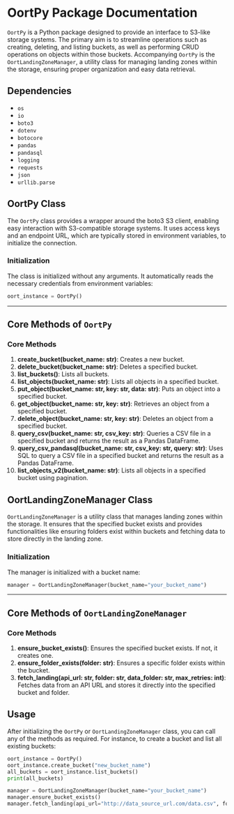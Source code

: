 # OortPy Package Documentation

`OortPy` is a Python package designed to provide an interface to S3-like storage systems. The primary aim is to streamline operations such as creating, deleting, and listing buckets, as well as performing CRUD operations on objects within those buckets. Accompanying `OortPy` is the `OortLandingZoneManager`, a utility class for managing landing zones within the storage, ensuring proper organization and easy data retrieval.

## Dependencies

- `os`
- `io`
- `boto3`
- `dotenv`
- `botocore`
- `pandas`
- `pandasql`
- `logging`
- `requests`
- `json`
- `urllib.parse`

## OortPy Class

The `OortPy` class provides a wrapper around the boto3 S3 client, enabling easy interaction with S3-compatible storage systems. It uses access keys and an endpoint URL, which are typically stored in environment variables, to initialize the connection.

### Initialization

The class is initialized without any arguments. It automatically reads the necessary credentials from environment variables:

```python
oort_instance = OortPy()

```


---

## Core Methods of `OortPy`

### Core Methods

1. **create_bucket(bucket_name: str)**: Creates a new bucket.
2. **delete_bucket(bucket_name: str)**: Deletes a specified bucket.
3. **list_buckets()**: Lists all buckets.
4. **list_objects(bucket_name: str)**: Lists all objects in a specified bucket.
5. **put_object(bucket_name: str, key: str, data: str)**: Puts an object into a specified bucket.
6. **get_object(bucket_name: str, key: str)**: Retrieves an object from a specified bucket.
7. **delete_object(bucket_name: str, key: str)**: Deletes an object from a specified bucket.
8. **query_csv(bucket_name: str, csv_key: str)**: Queries a CSV file in a specified bucket and returns the result as a Pandas DataFrame.
9. **query_csv_pandasql(bucket_name: str, csv_key: str, query: str)**: Uses SQL to query a CSV file in a specified bucket and returns the result as a Pandas DataFrame.
10. **list_objects_v2(bucket_name: str)**: Lists all objects in a specified bucket using pagination.

## OortLandingZoneManager Class

`OortLandingZoneManager` is a utility class that manages landing zones within the storage. It ensures that the specified bucket exists and provides functionalities like ensuring folders exist within buckets and fetching data to store directly in the landing zone.

### Initialization

The manager is initialized with a bucket name:

```python
manager = OortLandingZoneManager(bucket_name="your_bucket_name")

```


---

## Core Methods of `OortLandingZoneManager`
### Core Methods

1. **ensure_bucket_exists()**: Ensures the specified bucket exists. If not, it creates one.
2. **ensure_folder_exists(folder: str)**: Ensures a specific folder exists within the bucket.
3. **fetch_landing(api_url: str, folder: str, data_folder: str, max_retries: int)**: Fetches data from an API URL and stores it directly into the specified bucket and folder.

## Usage

After initializing the `OortPy` or `OortLandingZoneManager` class, you can call any of the methods as required. For instance, to create a bucket and list all existing buckets:

```python
oort_instance = OortPy()
oort_instance.create_bucket("new_bucket_name")
all_buckets = oort_instance.list_buckets()
print(all_buckets)

manager = OortLandingZoneManager(bucket_name="your_bucket_name")
manager.ensure_bucket_exists()
manager.fetch_landing(api_url="http://data_source_url.com/data.csv", folder="landing_zone", data_folder="data_set_1")

```